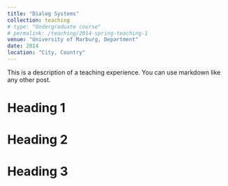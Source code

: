 ```yaml
---
title: "Dialog Systems"
collection: teaching
# type: "Undergraduate course"
# permalink: /teaching/2014-spring-teaching-1
venue: "University of Marburg, Department"
date: 2014
location: "City, Country"
---
```


This is a description of a teaching experience. You can use markdown like any other post.

Heading 1
======

Heading 2
======

Heading 3
======